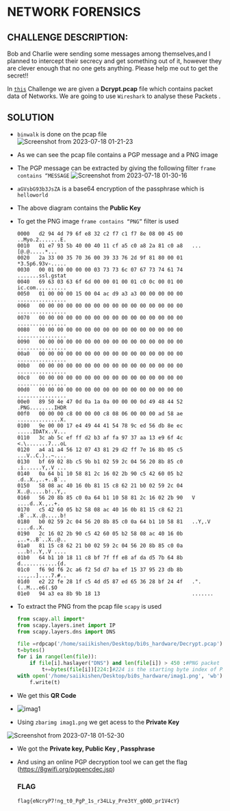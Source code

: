 # NETWORK FORENSICS

## CHALLENGE DESCRIPTION:

Bob and Charlie were sending some messages among themselves,and I planned to intercept their secrecy and get something out of it, however they are clever enough that no one gets anything. Please help me out to get the secret!!

In [`this`](https://drive.google.com/drive/folders/19ye_jvf93SzScmoMcuZ3cfU471aY80gj?usp=share_link) Challenge we are given a **Dcrypt.pcap** file which contains packet data of Networks. We are going to use `Wireshark` to analyse these Packets .

## SOLUTION

- `binwalk` is done on the pcap file
  ![Screenshot from 2023-07-18 01-21-23](https://github.com/Saiikishen/bi0s_hardware/assets/128302556/8ece67f6-747c-4a26-ba56-79fee8ca0bf1)

 

- As we can see the pcap file contains a PGP message and a PNG image

- The PGP message can be extracted by giving the following filter `frame contains “MESSAGE`
  ![Screenshot from 2023-07-18 01-30-16](https://github.com/Saiikishen/bi0s_hardware/assets/128302556/a3cdcedd-43d5-4034-8ea0-b6fb0ed002b8)



- `aGVsbG93b3JsZA` is a base64 encryption of the passphrase which is `helloworld`

- The above diagram contains the **Public Key** 

- To get the PNG image `frame contains “PNG”` filter is used
  
  ```
  0000   d2 94 4d 79 6f e8 32 c2 f7 c1 f7 8e 08 00 45 00   ..Myo.2.......E.
  0010   01 e7 93 5b 40 00 40 11 cf a5 c0 a8 2a 81 c0 a8   ...[@.@.....*...
  0020   2a 33 00 35 70 36 00 39 33 76 2d 9f 81 80 00 01   *3.5p6.93v-.....
  0030   00 01 00 00 00 00 03 73 73 6c 07 67 73 74 61 74   .......ssl.gstat
  0040   69 63 03 63 6f 6d 00 00 01 00 01 c0 0c 00 01 00   ic.com..........
  0050   01 00 00 00 15 00 04 ac d9 a3 a3 00 00 00 00 00   ................
  0060   00 00 00 00 00 00 00 00 00 00 00 00 00 00 00 00   ................
  0070   00 00 00 00 00 00 00 00 00 00 00 00 00 00 00 00   ................
  0080   00 00 00 00 00 00 00 00 00 00 00 00 00 00 00 00   ................
  0090   00 00 00 00 00 00 00 00 00 00 00 00 00 00 00 00   ................
  00a0   00 00 00 00 00 00 00 00 00 00 00 00 00 00 00 00   ................
  00b0   00 00 00 00 00 00 00 00 00 00 00 00 00 00 00 00   ................
  00c0   00 00 00 00 00 00 00 00 00 00 00 00 00 00 00 00   ................
  00d0   00 00 00 00 00 00 00 00 00 00 00 00 00 00 00 00   ................
  00e0   89 50 4e 47 0d 0a 1a 0a 00 00 00 0d 49 48 44 52   .PNG........IHDR
  00f0   00 00 00 c8 00 00 00 c8 08 06 00 00 00 ad 58 ae   ..............X.
  0100   9e 00 00 17 e4 49 44 41 54 78 9c ed 56 db 8e ec   .....IDATx..V...
  0110   3c ab 5c ef ff d2 b3 af fa 97 37 aa 13 e9 6f 4c   <.\.......7...oL
  0120   a4 a1 a4 56 12 07 43 81 29 d2 ff 7e 16 8b 05 c5   ...V..C.)..~....
  0130   bf 69 02 8b c5 9b b1 02 59 2c 04 56 20 8b 85 c0   .i......Y,.V ...
  0140   0a 64 b1 10 58 81 2c 16 02 2b 90 c5 42 60 05 b2   .d..X.,..+..B`..
  0150   58 08 ac 40 16 0b 81 15 c8 62 21 b0 02 59 2c 04   X..@.....b!..Y,.
  0160   56 20 8b 85 c0 0a 64 b1 10 58 81 2c 16 02 2b 90   V ....d..X.,..+.
  0170   c5 42 60 05 b2 58 08 ac 40 16 0b 81 15 c8 62 21   .B`..X..@.....b!
  0180   b0 02 59 2c 04 56 20 8b 85 c0 0a 64 b1 10 58 81   ..Y,.V ....d..X.
  0190   2c 16 02 2b 90 c5 42 60 05 b2 58 08 ac 40 16 0b   ,..+..B`..X..@..
  01a0   81 15 c8 62 21 b0 02 59 2c 04 56 20 8b 85 c0 0a   ...b!..Y,.V ....
  01b0   64 b1 10 18 11 c8 bf 7f ff e8 af da d5 7b 64 8b   d............{d.
  01c0   f6 9d f6 2c a6 f2 5d d7 ba ef 15 37 95 23 db 8b   ...,..]....7.#..
  01d0   e2 22 fe 28 1f c5 4d d5 87 ed 65 36 28 bf 24 4f   .".(..M...e6(.$O
  01e0   94 a3 ea 8b 9b 18 13                              .......
  ```

- To extract the PNG from the pcap file `scapy` is used
  
  ```python
  from scapy.all import*
  from scapy.layers.inet import IP
  from scapy.layers.dns import DNS
  
  file =rdpcap('/home/saiikishen/Desktop/bi0s_hardware/Decrypt.pcap')
  t=bytes()
  for i in range(len(file)):
      if file[i].haslayer("DNS") and len(file[i]) > 450 :#PNG packet size > 450
          t+=bytes(file[i])[224:]#224 is the starting byte index of PNG data
  with open('/home/saiikishen/Desktop/bi0s_hardware/imag1.png', 'wb') as f:
      f.write(t)
  ```



- We get this **QR Code**
- ![imag1](https://github.com/Saiikishen/bi0s_hardware/assets/128302556/79849b57-8a7c-4d1b-9bfb-856c7b5a9758)


- Using `zbarimg imag1.png` we get acess to the **Private Key** 
  
![Screenshot from 2023-07-18 01-52-30](https://github.com/Saiikishen/bi0s_hardware/assets/128302556/3ed47884-cf61-4bda-8b0a-c497cfb5948f)


- We got the **Private key, Public Key , Passphrase** 

- And using an online PGP decryption tool we can get the flag (https://8gwifi.org/pgpencdec.jsp)
  
  
  ### FLAG
  
  `flag{eNcryP7!ng_t0_PgP_1s_r34LLy_Pre3tY_g00D_pr1V4cY}`
  
  

